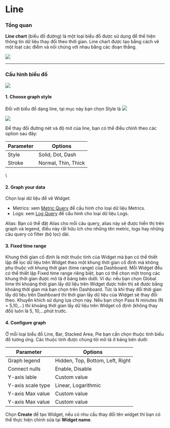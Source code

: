 # Line

### Tổng quan

**Line chart** (biểu đồ đường) là một loại biểu đồ được sử dụng để thể hiện thông tin dữ liệu thay đổi theo thời gian. Line chart được tạo bằng cách vẽ một loạt các điểm và nối chúng với nhau bằng các đoạn thẳng.

![](http://docs.vngcloud.vn/download/attachments/59806964/image2023-8-9\_14-12-26.png?version=1\&modificationDate=1691565147000\&api=v2)

***

### Cấu hình biểu đồ

![](http://docs.vngcloud.vn/download/attachments/59806964/image2023-8-1\_13-7-24.png?version=1\&modificationDate=1690870045000\&api=v2)

#### 1. Choose graph style&#x20;

Đối với biểu đồ dạng line, tại mục này bạn chọn Style là ![](http://docs.vngcloud.vn/download/thumbnails/59806964/image2023-8-8\_17-23-3.png?version=1\&modificationDate=1691490183000\&api=v2)

![](http://docs.vngcloud.vn/download/attachments/59806964/image2023-8-16\_9-50-26.png?version=1\&modificationDate=1692154225956\&api=v2)

Để thay đổi đường nét và độ mờ của line, bạn có thể điều chỉnh theo các option sau đây:

| Parameter | Options             |
| --------- | ------------------- |
| Style     | Solid, Dot, Dash    |
| Stroke    | Normal, Thin, Thick |

\


#### 2. Graph your data

Chọn loại dữ liệu để vẽ Widget:

* Metrics: xem [Metric Query](http://docs.vngcloud.vn/display/VPV/Metric+query) để cấu hình cho loại dữ liệu Metrics.
* Logs: xem [Log Query](http://docs.vngcloud.vn/display/VPV/Log+Query) để cấu hình cho loại dữ liệu Logs.

Alias: Bạn có thể đặt Alias cho mỗi câu query, alias này sẽ được hiển thị trên graph và legend, điều này rất hữu ích cho những tên metric, logs hay những câu query có filter (bộ lọc) dài.&#x20;

#### 3. Fixed time range&#x20;

Khung thời gian cố định là một thuộc tính của Widget mà bạn có thể thiết lập để lọc dữ liệu trên Widget theo một khung thời gian cố định mà không phụ thuộc với khung thời gian (time range) của Dashboard. Mỗi Widget đều có thể thiết lập Fixed time range riêng biệt, bạn có thể chọn một trong các khung thời gian được mô tả ở bảng bên dưới. Ví dụ: nếu bạn chọn Global time thì khoảng thời gian lấy dữ liệu trên Widget được hiển thị sẽ được bằng khoảng thời gian mà bạn chọn trên Dashboard. Tức là khi thay đổi thời gian lấy dữ liệu trên Dashboard thì thời gian lấy dữ liệu của Widget sẽ thay đổi theo. Khuyến khích sử dụng lựa chọn này. Nếu bạn chọn Pass N minutes (N = 5,10,...) thì khoảng thời gian lấy dữ liệu trên Widget cố định (không thay đổi) luôn là 5, 10,...phút trước.&#x20;

#### 4. Configure graph

Ở mỗi loại biểu đồ Line, Bar, Stacked Area, Pie bạn cần chọn thuộc tính biểu đồ tương ứng. Các thuộc tính được chúng tôi mô tả ở bảng bên dưới:&#x20;

| Parameter         | Options                          |
| ----------------- | -------------------------------- |
| Graph legend      | Hidden, Top, Bottom, Left, Right |
| Connect nulls     | Enable, Disable                  |
| Y-axis lable      | Custom value                     |
| Y-axis scale type | Linear, Logarithmic              |
| Y-axis Max value  | Custom value                     |
| Y-axis Max value  | Custom value                     |

Chọn **Create** để tạo Widget, nếu có nhu cầu thay đổi tên widget thì bạn có thể thực hiện chỉnh sửa tại **Widget name**.
